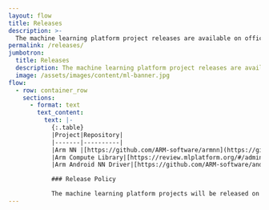 ```yaml
---
layout: flow
title: Releases
description: >-
  The machine learning platform project releases are available on official GitHub repositories.
permalink: /releases/
jumbotron:
  title: Releases
  description: The machine learning platform project releases are available on official GitHub repositories
  image: /assets/images/content/ml-banner.jpg
flow:
  - row: container_row
    sections:
      - format: text
        text_content:
          text: |-
            {:.table}
            |Project|Repository|
            |-------|----------|
            |Arm NN	|[https://github.com/ARM-software/armnn](https://github.com/ARM-software/armnn)|
            |Arm Compute Library|[https://review.mlplatform.org/#/admin/projects/ml/ComputeLibrary](https://review.mlplatform.org/#/admin/projects/ml/ComputeLibrary)|
            |Arm Android NN Driver|[https://github.com/ARM-software/android-nn-driver](https://github.com/ARM-software/android-nn-driver)|

            ### Release Policy

            The machine learning platform projects will be released on GitHub every three months in February, May, August and November.
---
```

